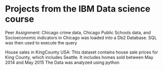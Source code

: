  # Projects from the IBM Data science course
 
 Peer Assignment:
 Chicago crime data, Chicago Public Schools data, and Socioeconomic indicators in Chicago was loaded into a Db2 Database. SQL was then used to execute the query

House sales in KingCounty USA:
This dataset contains house sale prices for King County, which includes Seattle. It includes homes sold between May 2014 and May 2015
The Data was analyzed using python

